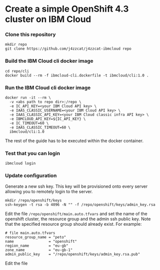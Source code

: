 # Create a simple OpenShift 4.3 cluster on IBM Cloud

### Clone this repository
```
mkdir repo
git clone https://github.com/j4zzcat/j4zzcat-ibmcloud repo
```

### Build the IBM Cloud cli docker image
```
cd repo/cli
docker build --rm -f ibmcloud-cli.dockerfile -t ibmcloud/cli:1.0 .
```

### Run the IBM Cloud cli docker image
```
docker run -it --rm \
  -v <abs path to repo dir>:/repo \
  -e IC_API_KEY=<your IBM Cloud API key> \
  -e IAAS_CLASSIC_USERNAME=<your IBM Cloud API key> \
  -e IAAS_CLASSIC_API_KEY=<your IBM Cloud classic infra API key> \
  -e IBMCLOUD_API_KEY=${IC_API_KEY} \
  -e IC_TIMEOUT=60 \
  -e IAAS_CLASSIC_TIMEOUT=60 \
  ibmcloud/cli:1.0
```
The rest of the guide has to be executed within the docker container. 

### Test that you can login
```
ibmcloud login
```

### Update configuration
Generate a new ssh key. This key will be provisioned onto every server allowing you to remotely login to the server.
```
mkdir /repo/openshift/keys
ssh-keygen -t rsa -b 4096 -N "" -f /repo/openshift/keys/admin_key.rsa
```

Edit the file `/repo/openshift/main.auto.tfvars` and set the name of the openshift cluster, the resource group and the admin ssh public key. Note that the specified resource group should already exist. For example:
```
# file main.auto.tfvars
resource_group_name = "peto"
name                = "openshift"
region_name         = "eu-gb"
zone_name           = "eu-gb-1"
admin_public_key    = "/repo/openshift/keys/admin_key.rsa.pub"
```






Edit the file <root of repository>
